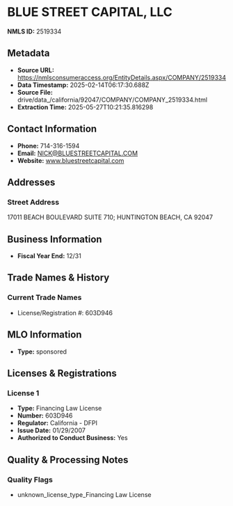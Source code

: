 # BLUE STREET CAPITAL, LLC

**NMLS ID:** 2519334

## Metadata
- **Source URL:** https://nmlsconsumeraccess.org/EntityDetails.aspx/COMPANY/2519334
- **Data Timestamp:** 2025-02-14T06:17:30.688Z
- **Source File:** drive/data_/california/92047/COMPANY/COMPANY_2519334.html
- **Extraction Time:** 2025-05-27T10:21:35.816298

## Contact Information
- **Phone:** 714-316-1594
- **Email:** NICK@BLUESTREETCAPITAL.COM
- **Website:** www.bluestreetcapital.com

## Addresses
### Street Address
17011 BEACH BOULEVARD SUITE 710; HUNTINGTON BEACH, CA 92047

## Business Information
- **Fiscal Year End:** 12/31

## Trade Names & History
### Current Trade Names
- License/Registration #: 603D946

## MLO Information
- **Type:** sponsored

## Licenses & Registrations

### License 1
- **Type:** Financing Law License
- **Number:** 603D946
- **Regulator:** California - DFPI
- **Issue Date:** 01/29/2007
- **Authorized to Conduct Business:** Yes

## Quality & Processing Notes
### Quality Flags
- unknown_license_type_Financing Law License
